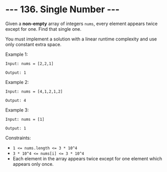 # --- 136. Single Number ---

Given a **non-empty** array of integers `nums`, every element appears twice except for one. Find that single one.

You must implement a solution with a linear runtime complexity and use only constant extra space.


Example 1:
```
Input: nums = [2,2,1]

Output: 1
```
Example 2:
```
Input: nums = [4,1,2,1,2]

Output: 4
```

Example 3:
```
Input: nums = [1]

Output: 1
```

Constraints:

- `1 <= nums.length <= 3 * 10^4`
- `3 * 10^4 <= nums[i] <= 3 * 10^4`
- Each element in the array appears twice except for one element which appears only once.
